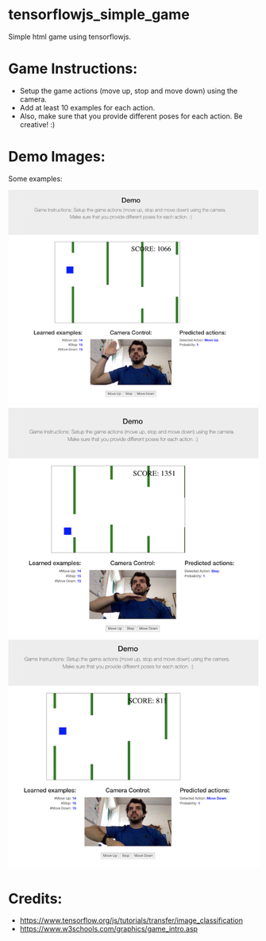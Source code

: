 # tensorflowjs_simple_game
Simple html game using tensorflowjs.

# Game Instructions:
+ Setup the game actions (move up, stop and move down) using the camera.
+ Add at least 10 examples for each action.
+ Also, make sure that you provide different poses for each action. Be creative! :)


# Demo Images: 
Some examples:

![MoveUp](https://github.com/viniciusmonteiro/tensorflowjs_html_simple_game/blob/master/demo/example1.png)
![Stop](https://github.com/viniciusmonteiro/tensorflowjs_html_simple_game/blob/master/demo/example2.png)
![MoveDown](https://github.com/viniciusmonteiro/tensorflowjs_html_simple_game/blob/master/demo/example3.png)


# Credits: 
* https://www.tensorflow.org/js/tutorials/transfer/image_classification 
* https://www.w3schools.com/graphics/game_intro.asp
